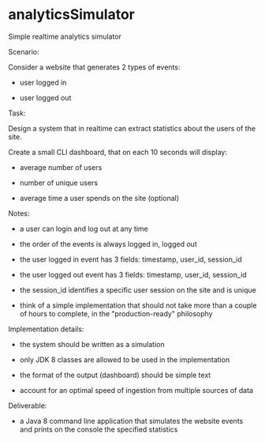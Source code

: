 # analyticsSimulator
Simple realtime analytics simulator


 


Scenario:



Consider a website that generates 2 types of events:

  - user logged in

  - user logged out





Task:



Design a system that in realtime can extract statistics about the users of the site.

Create a small CLI dashboard, that on each 10 seconds will display:

- average number of users

- number of unique users

- average time a user spends on the site (optional)




Notes:


  - a user can login and log out at any time

  - the order of the events is always logged in, logged out

  - the user logged in event has 3 fields: timestamp, user_id, session_id

  - the user logged out event has 3 fields: timestamp, user_id, session_id

  - the session_id identifies a specific user session on the site and is unique
  
  - think of a simple implementation that should not take more than a couple of hours to complete, in the "production-ready" philosophy


 




Implementation details:


  - the system should be written as a simulation

  - only JDK 8 classes are allowed to be used in the implementation

  - the format of the output (dashboard) should be simple text
  
  - account for an optimal speed of ingestion from multiple sources of data





Deliverable:


  - a Java 8 command line application that simulates the website events and prints on the console the specified statistics

